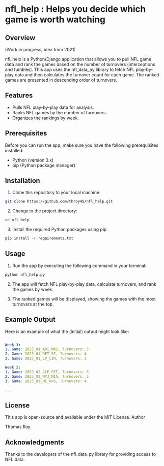 # nfl_help : Helps you decide which game is worth watching

## Overview

(Work in progress, idea from 2021)

nfl_help is a Python/Django application that allows you to pull NFL game data and rank the games based on the number of turnovers (interceptions and fumbles). This app uses the nfl_data_py library to fetch NFL play-by-play data and then calculates the turnover count for each game. The ranked games are presented in descending order of turnovers.

## Features

- Pulls NFL play-by-play data for analysis.
- Ranks NFL games by the number of turnovers.
- Organizes the rankings by week.

## Prerequisites

Before you can run the app, make sure you have the following prerequisites installed:

- Python (version 3.x)
- pip (Python package manager)

## Installation

1. Clone this repository to your local machine:

```bash
git clone https://github.com/throy45/nfl_help.git
```


2. Change to the project directory:

```bash
cd nfl_help
```

3. Install the required Python packages using pip:

```bash
pip install -r requirements.txt
```

## Usage

1. Run the app by executing the following command in your terminal:

```bash
python nfl_help.py
```

2. The app will fetch NFL play-by-play data, calculate turnovers, and rank the games by week.

3. The ranked games will be displayed, showing the games with the most turnovers at the top.

## Example Output

Here is an example of what the (initial) output might look like:

```yaml

Week 1:
1. Game: 2023_01_ARI_WAS, Turnovers: 5
2. Game: 2023_01_DET_SF, Turnovers: 4
3. Game: 2023_01_LV_CIN, Turnovers: 3

Week 2:
1. Game: 2023_02_CLE_PIT, Turnovers: 6
2. Game: 2023_02_NYJ_MIA, Turnovers: 5
3. Game: 2023_02_NE_NYG, Turnovers: 4

...
```

## License

This app is open-source and available under the MIT License.
Author

Thomas Roy

## Acknowledgments

Thanks to the developers of the nfl_data_py library for providing access to NFL data.
